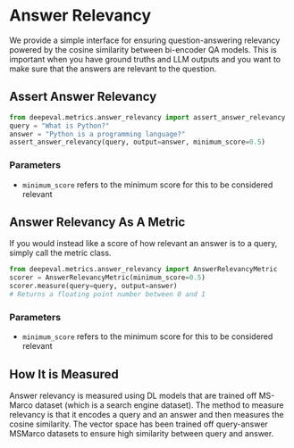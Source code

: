 # Answer Relevancy

We provide a simple interface for ensuring question-answering relevancy powered by the cosine similarity between bi-encoder QA models. This is important when you have ground truths and LLM outputs and you want to make sure that the answers are relevant to the question.

## Assert Answer Relevancy

```python
from deepeval.metrics.answer_relevancy import assert_answer_relevancy
query = "What is Python?"
answer = "Python is a programming language?"
assert_answer_relevancy(query, output=answer, minimum_score=0.5)
```

### Parameters

- `minimum_score` refers to the minimum score for this to be considered relevant

## Answer Relevancy As A Metric

If you would instead like a score of how relevant an answer is to a query, simply call the metric class.

```python
from deepeval.metrics.answer_relevancy import AnswerRelevancyMetric
scorer = AnswerRelevancyMetric(minimum_score=0.5)
scorer.measure(query=query, output=answer)
# Returns a floating point number between 0 and 1
```

### Parameters

- `minimum_score` refers to the minimum score for this to be considered relevant

## How It is Measured

Answer relevancy is measured using DL models that are trained off MS-Marco dataset (which is a search engine dataset). The method to measure relevancy is that it encodes a query and an answer and then measures the cosine similarity. The vector space has been trained off query-answer MSMarco datasets to ensure high similarity between query and answer.
